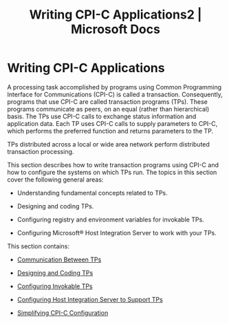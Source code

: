 ﻿---
title: "Writing CPI-C Applications2 | Microsoft Docs"
ms.custom: ""
ms.date: "11/30/2017"
ms.prod: "host-integration-server"
ms.reviewer: ""
ms.suite: ""
ms.tgt_pltfrm: ""
ms.topic: "article"
ms.assetid: 54088e87-d9e4-43ef-9205-36df841ab0ca
caps.latest.revision: 3
---
# Writing CPI-C Applications
A processing task accomplished by programs using Common Programming Interface for Communications (CPI-C) is called a transaction. Consequently, programs that use CPI-C are called transaction programs (TPs). These programs communicate as peers, on an equal (rather than hierarchical) basis. The TPs use CPI-C calls to exchange status information and application data. Each TP uses CPI-C calls to supply parameters to CPI-C, which performs the preferred function and returns parameters to the TP.  
  
 TPs distributed across a local or wide area network perform distributed transaction processing.  
  
 This section describes how to write transaction programs using CPI-C and how to configure the systems on which TPs run. The topics in this section cover the following general areas:  
  
-   Understanding fundamental concepts related to TPs.  
  
-   Designing and coding TPs.  
  
-   Configuring registry and environment variables for invokable TPs.  
  
-   Configuring Microsoft® Host Integration Server to work with your TPs.  
  
 This section contains:  
  
-   [Communication Between TPs](../core/communication-between-tps-cpi-c-1.md)  
  
-   [Designing and Coding TPs](../core/designing-and-coding-tps-cpi-c-1.md)  
  
-   [Configuring Invokable TPs](../core/configuring-invokable-tps-cpi-c-2.md)  
  
-   [Configuring Host Integration Server to Support TPs](../core/configuring-host-integration-server-to-support-tps-cpi-c-2.md)  
  
-   [Simplifying CPI-C Configuration](../core/simplifying-cpi-c-configuration-cpi-c-2.md)